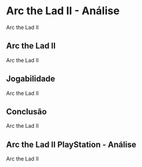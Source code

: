 ---
---

# Arc the Lad II - Análise

Arc the Lad II

## Arc the Lad II

Arc the Lad II

## Jogabilidade

Arc the Lad II

## Conclusão

Arc the Lad II

## Arc the Lad II PlayStation - Análise

Arc the Lad II
